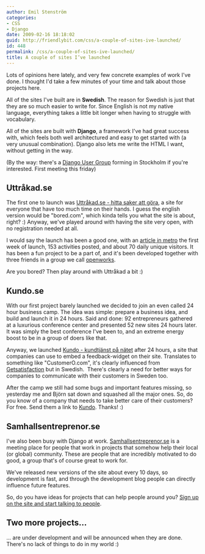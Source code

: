 ```yaml
---
author: Emil Stenström
categories:
- CSS
- Django
date: 2009-02-16 18:18:02
guid: http://friendlybit.com/css/a-couple-of-sites-ive-launched/
id: 448
permalink: /css/a-couple-of-sites-ive-launched/
title: A couple of sites I’ve launched
---
```


Lots of opinions here lately, and very few concrete examples of work I've done. I thought I'd take a few minutes of your time and talk about those projects here.

All of the sites I've built are in **Swedish**. The reason for Swedish is just that they are so much easier to write for. Since English is not my native language, everything takes a little bit longer when having to struggle with vocabulary.

All of the sites are built with **Django**, a framework I've had great success with, which feels both well architectured and easy to get started with (a very unusual combination). Django also lets me write the HTML I want, without getting in the way.

(By the way: there's a [Django User Group](http://groups.google.com/group/django-stockholm) forming in Stockholm if you're interested. First meeting this friday)

## Uttråkad.se

The first one to launch was [Uttråkad.se - hitta saker att göra](http://www.uttråkad.se), a site for everyone that have too much time on their hands. I guess the english version would be "bored.com", which kinda tells you what the site is about, right? :) Anyway, we've played around with having the site very open, with no registration needed at all.

I would say the launch has been a good one, with an [article in metro](http://www.metro.se/se/article/2008/12/16/19/0353-45/index.xml) the first week of launch, 153 activities posted, and about 70 daily unique visitors. It has been a fun project to be a part of, and it's been developed together with three friends in a group we call [openworks](http://openworks.se).

Are you bored? Then play around with Uttråkad a bit :)

## Kundo.se

With our first project barely launched we decided to join an even called 24 hour business camp. The idea was simple: prepare a business idea, and build and launch it in 24 hours. Said and done: 92 entrepreneurs gathered at a luxurious conference center and presented 52 new sites 24 hours later. It was simply the best conference I've been to, and an extreme energy boost to be in a group of doers like that.

Anyway, we launched [Kundo - kundtjänst på nätet](http://kundo.se) after 24 hours, a site that companies can use to embed a feedback-widget on their site. Translates to something like "CustomerO.com", it's clearly influenced from [Getsatisfaction](http://getsatisfaction.com/) but in Swedish.  There's clearly a need for better ways for companies to communicate with their customers in Sweden too.

After the camp we still had some bugs and important features missing, so yesterday me and Björn sat down and squashed all the major ones. So, do you know of a company that needs to take better care of their customers? For free. Send them a link to [Kundo](http://kundo.se). Thanks! :)

## Samhallsentreprenor.se

I've also been busy with Django at work. [Samhallsentreprenor.se](http://www.samhallsentreprenor.se/) is a meeting place for people that work in projects that somehow help their local (or global) community. These are people that are incredibly motivated to do good, a group that's of course great to work for.

We've released new versions of the site about every 10 days, so development is fast, and through the development blog people can directly influence future features.

So, do you have ideas for projects that can help people around you? [Sign up on the site and start talking to people](http://samhallsentreprenor.se/).

## Two more projects…

… are under development and will be announced when they are done. There's no lack of things to do in my world :)
